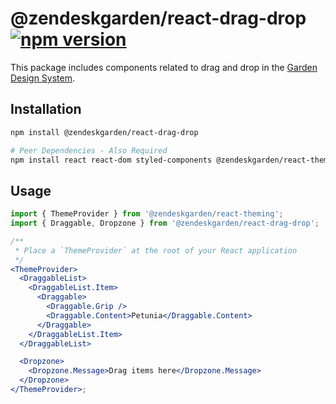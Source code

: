 # @zendeskgarden/react-drag-drop [![npm version][npm version badge]][npm version link]

[npm version badge]: https://flat.badgen.net/npm/v/@zendeskgarden/react-drag-drop
[npm version link]: https://www.npmjs.com/package/@zendeskgarden/react-drag-drop

This package includes components related to drag and drop in the
[Garden Design System](https://zendeskgarden.github.io/).

## Installation

```sh
npm install @zendeskgarden/react-drag-drop

# Peer Dependencies - Also Required
npm install react react-dom styled-components @zendeskgarden/react-theming
```

## Usage

```jsx
import { ThemeProvider } from '@zendeskgarden/react-theming';
import { Draggable, Dropzone } from '@zendeskgarden/react-drag-drop';

/**
 * Place a `ThemeProvider` at the root of your React application
 */
<ThemeProvider>
  <DraggableList>
    <DraggableList.Item>
      <Draggable>
        <Draggable.Grip />
        <Draggable.Content>Petunia</Draggable.Content>
      </Draggable>
    </DraggableList.Item>
  </DraggableList>

  <Dropzone>
    <Dropzone.Message>Drag items here</Dropzone.Message>
  </Dropzone>
</ThemeProvider>;
```

<!--
TODO:
- Add figma link to stories
-->
